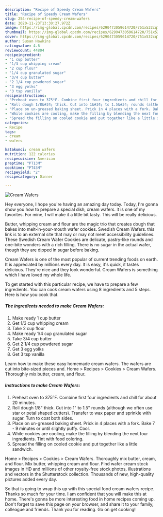 ```yaml
---
description: "Recipe of Speedy Cream Wafers"
title: "Recipe of Speedy Cream Wafers"
slug: 254-recipe-of-speedy-cream-wafers
date: 2020-11-23T13:30:27.972Z
image: https://img-global.cpcdn.com/recipes/6290473059614720/751x532cq70/cream-wafers-recipe-main-photo.jpg
thumbnail: https://img-global.cpcdn.com/recipes/6290473059614720/751x532cq70/cream-wafers-recipe-main-photo.jpg
cover: https://img-global.cpcdn.com/recipes/6290473059614720/751x532cq70/cream-wafers-recipe-main-photo.jpg
author: Susan Hawkins
ratingvalue: 4.6
reviewcount: 44804
recipeingredient:
- "1 cup butter"
- "1/3 cup whipping cream"
- "2 cup flour"
- "1/4 cup granulated sugar"
- "3/4 cup butter"
- "2 1/4 cup powdered sugar"
- "3 egg yolks"
- "3 tsp vanilla"
recipeinstructions:
- "Preheat oven to 375°F. Combine first four ingredients and chill for about 20 minutes."
- "Roll dough 1/8&#34; thick. Cut into 1&#34; to 1.5&#34; rounds (although we often use star or petal shaped cutters). Transfer to wax paper and sprinkle with sugar. Turn to coat both sides."
- "Place on un-greased baking sheet. Prick in 4 places with a fork. Bake 7 - 9 minutes or until slightly puffy. Cool."
- "While cookies are cooling, make the filling by blending the next four ingredients. Tint with food coloring."
- "Spread the filling on cooled cookie and put together like a little sandwich."
categories:
- Recipe
tags:
- cream
- wafers

katakunci: cream wafers 
nutrition: 122 calories
recipecuisine: American
preptime: "PT13M"
cooktime: "PT43M"
recipeyield: "2"
recipecategory: Dinner

---
```



![Cream Wafers](https://img-global.cpcdn.com/recipes/6290473059614720/751x532cq70/cream-wafers-recipe-main-photo.jpg)

Hey everyone, I hope you're having an amazing day today. Today, I'm gonna show you how to prepare a special dish, cream wafers. It is one of my favorites. For mine, I will make it a little bit tasty. This will be really delicious.

Butter, whipping cream and flour are the magic trio that creates dough that bakes into melt-in-your-mouth wafer cookies. Swedish Cream Wafers. this link is to an external site that may or may not meet accessibility guidelines. These Swedish Cream Wafer Cookies are delicate, pastry-like rounds and one-bite wonders with a rich filling. There is no sugar in the actual wafer, though they are dipped in sugar before baking.

Cream Wafers is one of the most popular of current trending foods on earth. It is appreciated by millions every day. It is easy, it's quick, it tastes delicious. They're nice and they look wonderful. Cream Wafers is something which I have loved my whole life.


To get started with this particular recipe, we have to prepare a few ingredients. You can cook cream wafers using 8 ingredients and 5 steps. Here is how you cook that.

<!--inarticleads1-->

##### The ingredients needed to make Cream Wafers:

1. Make ready 1 cup butter
1. Get 1/3 cup whipping cream
1. Take 2 cup flour
1. Make ready 1/4 cup granulated sugar
1. Take 3/4 cup butter
1. Get 2 1/4 cup powdered sugar
1. Get 3 egg yolks
1. Get 3 tsp vanilla


Learn how to make these easy homemade cream wafers. The wafers are cut into bite-sized pieces and. Home &gt; Recipes &gt; Cookies &gt; Cream Wafers. Thoroughly mix butter, cream, and flour. 

<!--inarticleads2-->

##### Instructions to make Cream Wafers:

1. Preheat oven to 375°F. Combine first four ingredients and chill for about 20 minutes.
1. Roll dough 1/8&#34; thick. Cut into 1&#34; to 1.5&#34; rounds (although we often use star or petal shaped cutters). Transfer to wax paper and sprinkle with sugar. Turn to coat both sides.
1. Place on un-greased baking sheet. Prick in 4 places with a fork. Bake 7 - 9 minutes or until slightly puffy. Cool.
1. While cookies are cooling, make the filling by blending the next four ingredients. Tint with food coloring.
1. Spread the filling on cooled cookie and put together like a little sandwich.


Home &gt; Recipes &gt; Cookies &gt; Cream Wafers. Thoroughly mix butter, cream, and flour. Mix butter, whipping cream and flour. Find wafer cream stock images in HD and millions of other royalty-free stock photos, illustrations and vectors in the Shutterstock collection. Thousands of new, high-quality pictures added every day. 

So that is going to wrap this up with this special food cream wafers recipe. Thanks so much for your time. I am confident that you will make this at home. There's gonna be more interesting food in home recipes coming up. Don't forget to save this page on your browser, and share it to your family, colleague and friends. Thank you for reading. Go on get cooking!
